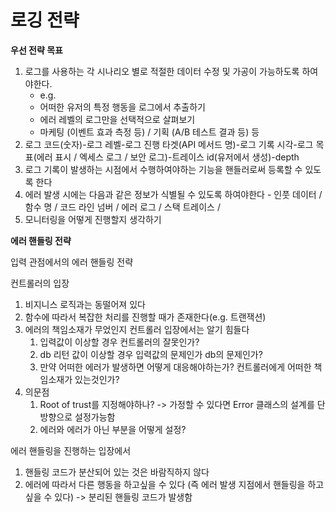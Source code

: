 # 로깅 전략

**우선 전략 목표**

1. 로그를 사용하는 각 시나리오 별로 적절한 데이터 수정 및 가공이 가능하도록 하여야한다.
    - e.g.
    - 어떠한 유저의 특정 행동을 로그에서 추출하기
    - 에러 레벨의 로그만을 선택적으로 살펴보기
    - 마케팅 (이벤트 효과 측정 등) / 기획 (A/B 테스트 결과 등) 등
2. 로그 코드(숫자)-로그 레벨-로그 진행 타겟(API 메서드 명)-로그 기록 시각-로그 목표(에러 표시 / 엑세스 로그 / 보안 로그)-트레이스 id(유저에서 생성)-depth
3. 로그 기록이 발생하는 시점에서 수행하여야하는 기능을 핸들러로써 등록할 수 있도록 한다
4. 에러 발생 시에는 다음과 같은 정보가 식별될 수 있도록 하여야한다 - 인풋 데이터 / 함수 명 / 코드 라인 넘버 / 에러 로그 / 스택 트레이스 /
5. 모니터링을 어떻게 진행할지 생각하기

**에러 핸들링 전략**

입력 관점에서의 에러 핸들링 전략

컨트롤러의 입장

1. 비지니스 로직과는 동떨어져 있다
2. 함수에 따라서 복잡한 처리를 진행할 때가 존재한다(e.g. 트랜잭션)
3. 에러의 책임소재가 무었인지 컨트롤러 입장에서는 알기 힘들다
    1. 입력값이 이상할 경우 컨트롤러의 잘못인가?
    2. db 리턴 값이 이상할 경우 입력값의 문제인가 db의 문제인가?
    3. 만약 어떠한 에러가 발생하면 어떻게 대응해야하는가? 컨트롤러에게 어떠한 책임소재가 있는것인가?
4. 의문점
    1. Root of trust를 지정해야하나? -> 가정할 수 있다면 Error 클래스의 설계를 단방향으로 설정가능함
    2. 에러와 에러가 아닌 부분을 어떻게 설정?

에러 핸들링을 진행하는 입장에서

1. 핸들링 코드가 분산되어 있는 것은 바람직하지 않다
2. 에러에 따라서 다른 행동을 하고싶을 수 있다 (즉 에러 발생 지점에서 핸들링을 하고 싶을 수 있다) -> 분리된 핸들링 코드가 발생함
